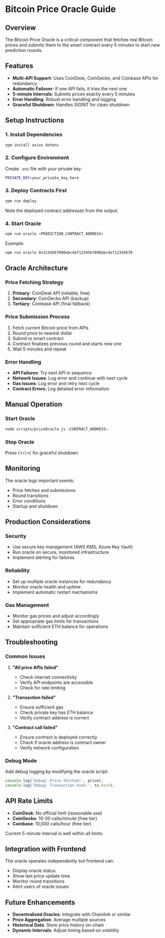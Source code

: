 
# Bitcoin Price Oracle Guide

## Overview

The Bitcoin Price Oracle is a critical component that fetches real Bitcoin prices and submits them to the smart contract every 5 minutes to start new prediction rounds.

## Features

- **Multi-API Support**: Uses CoinDesk, CoinGecko, and Coinbase APIs for redundancy
- **Automatic Failover**: If one API fails, it tries the next one
- **5-minute Intervals**: Submits prices exactly every 5 minutes
- **Error Handling**: Robust error handling and logging
- **Graceful Shutdown**: Handles SIGINT for clean shutdown

## Setup Instructions

### 1. Install Dependencies

```bash
npm install axios dotenv
```

### 2. Configure Environment

Create `.env` file with your private key:

```bash
PRIVATE_KEY=your_private_key_here
```

### 3. Deploy Contracts First

```bash
npm run deploy
```

Note the deployed contract addresses from the output.

### 4. Start Oracle

```bash
npm run oracle <PREDICTION_CONTRACT_ADDRESS>
```

Example:
```bash
npm run oracle 0x1234567890abcdef1234567890abcdef12345678
```

## Oracle Architecture

### Price Fetching Strategy

1. **Primary**: CoinDesk API (reliable, free)
2. **Secondary**: CoinGecko API (backup)
3. **Tertiary**: Coinbase API (final fallback)

### Price Submission Process

1. Fetch current Bitcoin price from APIs
2. Round price to nearest dollar
3. Submit to smart contract
4. Contract finalizes previous round and starts new one
5. Wait 5 minutes and repeat

### Error Handling

- **API Failures**: Try next API in sequence
- **Network Issues**: Log error and continue with next cycle
- **Gas Issues**: Log error and retry next cycle
- **Contract Errors**: Log detailed error information

## Manual Operation

### Start Oracle
```bash
node scripts/priceOracle.js <CONTRACT_ADDRESS>
```

### Stop Oracle
Press `Ctrl+C` for graceful shutdown

## Monitoring

The oracle logs important events:
- Price fetches and submissions
- Round transitions
- Error conditions
- Startup and shutdown

## Production Considerations

### Security
- Use secure key management (AWS KMS, Azure Key Vault)
- Run oracle on secure, monitored infrastructure
- Implement alerting for failures

### Reliability
- Set up multiple oracle instances for redundancy
- Monitor oracle health and uptime
- Implement automatic restart mechanisms

### Gas Management
- Monitor gas prices and adjust accordingly
- Set appropriate gas limits for transactions
- Maintain sufficient ETH balance for operations

## Troubleshooting

### Common Issues

1. **"All price APIs failed"**
   - Check internet connectivity
   - Verify API endpoints are accessible
   - Check for rate limiting

2. **"Transaction failed"**
   - Ensure sufficient gas
   - Check private key has ETH balance
   - Verify contract address is correct

3. **"Contract call failed"**
   - Ensure contract is deployed correctly
   - Check if oracle address is contract owner
   - Verify network configuration

### Debug Mode

Add debug logging by modifying the oracle script:

```javascript
console.log('Debug: Price fetched:', price);
console.log('Debug: Transaction hash:', tx.hash);
```

## API Rate Limits

- **CoinDesk**: No official limit (reasonable use)
- **CoinGecko**: 10-30 calls/minute (free tier)
- **Coinbase**: 10,000 calls/hour (free tier)

Current 5-minute interval is well within all limits.

## Integration with Frontend

The oracle operates independently but frontend can:
- Display oracle status
- Show last price update time
- Monitor round transitions
- Alert users of oracle issues

## Future Enhancements

- **Decentralized Oracles**: Integrate with Chainlink or similar
- **Price Aggregation**: Average multiple sources
- **Historical Data**: Store price history on-chain
- **Dynamic Intervals**: Adjust timing based on volatility
